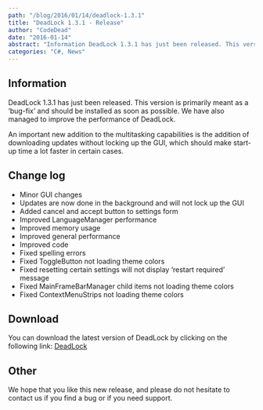 ```yaml
---
path: "/blog/2016/01/14/deadlock-1.3.1"
title: "DeadLock 1.3.1 - Release"
author: "CodeDead"
date: "2016-01-14"
abstract: "Information DeadLock 1.3.1 has just been released. This version is primarily meant as a ‘bug-fix’ and should be installed as soon as possible. We have also managed to improve the performance of DeadLock. An important new addition to the multitasking..."
categories: "C#, News"
---
```

## Information

DeadLock 1.3.1 has just been released. This version is primarily meant as a ‘bug-fix’ and should be installed as soon as possible. We have also managed to improve the performance of DeadLock.

An important new addition to the multitasking capabilities is the addition of downloading updates without locking up the GUI, which should make start-up time a lot faster in certain cases.

## Change log

* Minor GUI changes
* Updates are now done in the background and will not lock up the GUI
* Added cancel and accept button to settings form
* Improved LanguageManager performance
* Improved memory usage
* Improved general performance
* Improved code
* Fixed spelling errors
* Fixed ToggleButton not loading theme colors
* Fixed resetting certain settings will not display ‘restart required’ message
* Fixed MainFrameBarManager child items not loading theme colors
* Fixed ContextMenuStrips not loading theme colors

## Download

You can download the latest version of DeadLock by clicking on the following link:
<a href="/software/deadlock">DeadLock</a>

## Other

We hope that you like this new release, and please do not hesitate to contact us if you find a bug or if you need support.

